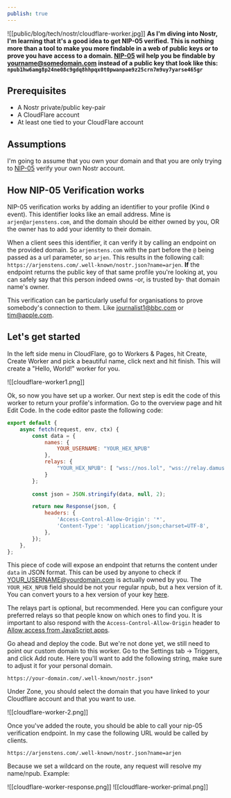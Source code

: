 ```yaml
---
publish: true
---
```

![[public/blog/tech/nostr/cloudflare-worker.jpg]]
**As I'm diving into Nostr, I'm learning that it's a good idea to get NIP-05 verified. This is nothing more than a tool to make you more findable in a web of public keys or to prove you have access to a domain. [NIP-05](https://nostr-nips.com/nip-05) wil help you be findable by yourname@somedomain.com instead of a public key that look like this: `npub1hw6amg8p24ne08c9gdq8hhpqx0t0pwanpae9z25crn7m9uy7yarse465gr`**

## Prerequisites
- A Nostr private/public key-pair
- A CloudFlare account
- At least one tied to your CloudFlare account

## Assumptions
I'm going to assume that you own your domain and that you are only trying to [NIP-05](https://nostr-nips.com/nip-05) verify your own Nostr account.

## How NIP-05 Verification works
NIP-05 verification works by adding an identifier to your profile (Kind `0` event). This identifier looks like an email address. Mine is `arjen@arjenstens.com`, and the domain should be either owned by you, OR the owner has to add your identity to their domain.

When a client sees this identifier, it can verify it by calling an endpoint on the provided domain. So `arjenstens.com` with the part before the `@` being passed as a url parameter, so `arjen`. This results in the following call: `https://arjenstens.com/.well-known/nostr.json?name=arjen`. **If** the endpoint returns the public key of that same profile you're looking at, you can safely say that this person indeed owns -or, is trusted by- that domain name's owner.

This verification can be particularly useful for organisations to prove somebody's connection to them. Like journalist1@bbc.com or tim@apple.com.
## Let's get started
In the left side menu in CloudFlare, go to Workers & Pages, hit Create, Create Worker and pick a beautiful name, click next and hit finish. This will create a "Hello, World!" worker for you.

![[cloudflare-worker1.png]]

Ok, so now you have set up a worker. Our next step is edit the code of this worker to return your profile's information. Go to the overview page and hit Edit Code. In the code editor paste the following code:

```javascript
export default {
	async fetch(request, env, ctx) {
		const data = {
			names: {
				YOUR_USERNAME: "YOUR_HEX_NPUB"
			},
			relays: {
				"YOUR_HEX_NPUB": [ "wss://nos.lol", "wss://relay.damus.io" ]
			}
		};
		
		const json = JSON.stringify(data, null, 2);

		return new Response(json, {
			headers: {
				'Access-Control-Allow-Origin': '*',
				'Content-Type': 'application/json;charset=UTF-8',
			},
		});
	},
};
```

This piece of code will expose an endpoint that returns the content under `data` in JSON format. This can be used by anyone to check if YOUR_USERNAME@yourdomain.com is actually owned by you. The `YOUR_HEX_NPUB` field should be not your regular npub, but a hex version of it. You can convert yours to a hex version of your key [here](https://nostrcheck.me/converter/).

The relays part is optional, but recommended. Here you can configure your preferred relays so that people know on which ones to find you. It is important to also respond with the `Access-Control-Allow-Origin` header to [Allow access from JavaScript apps](https://github.com/nostr-protocol/nips/blob/master/05.md#allowing-access-from-javascript-apps).

Go ahead and deploy the code. But we're not done yet, we still need to point our custom domain to this worker. Go to the Settings tab -> Triggers, and click Add route. Here you'll want to add the following string, make sure to adjust it for your personal domain.

`https://your-domain.com/.well-known/nostr.json*`

Under Zone, you should select the domain that you have linked to your Cloudflare account and that you want to use.

![[cloudflare-worker-2.png]]

Once you've added the route, you should be able to call your nip-05 verification endpoint. In my case the following URL would be called by clients. 
```url
https://arjenstens.com/.well-known/nostr.json?name=arjen
```
Because we set a wildcard on the route, any request will resolve my name/npub. Example:

![[cloudflare-worker-response.png]]
![[cloudflare-worker-primal.png]]